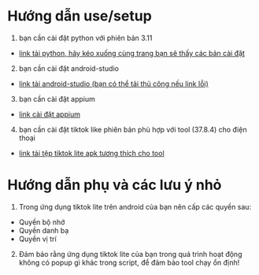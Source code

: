 # Hướng dẫn use/setup
1. bạn cần cài đặt python với phiên bản 3.11
- [link tải python, hãy kéo xuống cùng trang bạn sẽ thấy các bản cài đặt](https://www.python.org/downloads/release/python-3110/)

2. bạn cần cài đặt android-studio
- [link tải android-studio (bạn có thể tải thủ công nếu link lỗi)](https://developer.android.com/studio?gad_source=1&gclid=CjwKCAiA5Ka9BhB5EiwA1ZVtvG3pfLygEY-iGi0KHeQFqXem0MrQMpZ5JksOcjQt8eDMFLx8SwDjbBoC7oAQAvD_BwE&gclsrc=aw.ds)

3. bạn cần cài đặt appium
- [link cài đặt appium](https://github.com/appium/appium-desktop/releases/tag/v1.22.3-4)

4. bạn cần cài đặt tiktok like phiên bản phù hợp với tool (37.8.4) cho điện thoại
- [link tải tệp tiktok lite apk tương thích cho tool](https://apkpure.com/vn/tiktok-lite-2024/com.zhiliaoapp.musically.go/downloading)

# Hướng dẫn phụ và các lưu ý nhỏ
1. Trong ứng dụng tiktok lite trên android của bạn nên cấp các quyền sau:
- Quyền bộ nhớ
- Quyền danh bạ
- Quyền vị trí

2. Đảm bảo rằng ứng dụng tiktok lite của bạn trong quá trình hoạt động không có popup gì khác trong script, để đảm bảo tool chạy ổn định!
